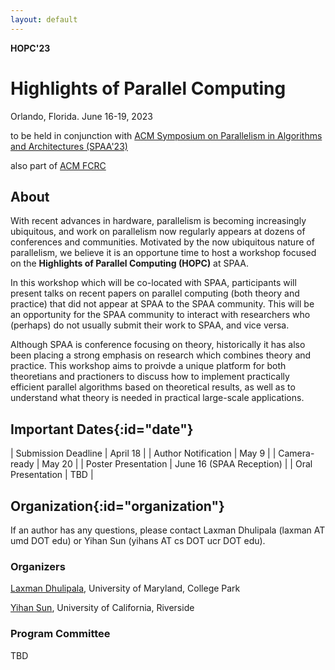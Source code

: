 ```yaml
---
layout: default
---
```


**HOPC'23**
# **Highlights of Parallel Computing**

Orlando, Florida. June 16-19, 2023

to be held in conjunction with [ACM Symposium on Parallelism in Algorithms and Architectures (SPAA'23)](https://spaa.acm.org/)

also part of [ACM FCRC](https://fcrc.acm.org/)

## **About**

With recent advances in hardware, parallelism is becoming increasingly ubiquitous, and work on parallelism now regularly appears at dozens of conferences and communities.
Motivated by the now ubiquitous nature of parallelism, we believe it is an opportune time to host a workshop focused on the **Highlights of Parallel Computing (HOPC)** at SPAA.

In this workshop which will be co-located with SPAA, participants will present talks on recent papers on parallel computing (both theory and practice) that did not appear at SPAA to the SPAA community. 
This will be an opportunity for the SPAA community to interact with researchers who (perhaps) do not usually submit their work to SPAA, and vice versa. 

Although SPAA is conference focusing on theory, historically it has also been placing a strong emphasis on research which combines theory and practice. 
This workshop aims to proivde a unique platform for both theoretians and practioners to discuss how to implement practically efficient parallel algorithms based on theoretical results, as well as to understand what theory is needed in practical large-scale applications. 

## **Important Dates**{:id="date"}

| Submission Deadline | April 18 |
| Author Notification | May 9 |
| Camera-ready | May 20 |
| Poster Presentation | June 16 (SPAA Reception) |
| Oral Presentation | TBD |

## **Organization**{:id="organization"}

If an author has any questions, please contact Laxman Dhulipala (laxman AT umd DOT edu) or Yihan Sun (yihans AT cs DOT ucr DOT edu). 

### **Organizers**

[Laxman Dhulipala](https://www.cs.umd.edu/~laxman/), University of Maryland, College Park

[Yihan Sun](https://www.cs.ucr.edu/~yihans/), University of California, Riverside

### **Program Committee**

TBD